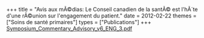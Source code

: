 +++
title = "Avis aux mÃ©dias: Le Conseil canadien de la santÃ© est l'hÃ´te d'une rÃ©union sur l'engagement du patient."
date = 2012-02-22
themes = ["Soins de santé primaires"]
types = ["Publications"]
+++
[Symposium_Commentary_Advisory_v6_ENG_3.pdf](/files/Symposium_Commentary_Advisory_v6_ENG_3.pdf)
